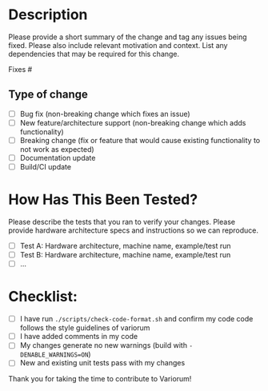 # Description

Please provide a short summary of the change and tag any issues being fixed. Please also include relevant motivation
and context. List any dependencies that may be required for this change.

Fixes #<issue>

## Type of change

- [ ] Bug fix (non-breaking change which fixes an issue)
- [ ] New feature/architecture support (non-breaking change which adds functionality)
- [ ] Breaking change (fix or feature that would cause existing functionality to not work as expected)
- [ ] Documentation update
- [ ] Build/CI update

# How Has This Been Tested?

Please describe the tests that you ran to verify your changes. Please provide hardware architecture specs and
instructions so we can reproduce.

- [ ] Test A: Hardware architecture, machine name, example/test run
- [ ] Test B: Hardware architecture, machine name, example/test run
- [ ] ...

# Checklist:

- [ ] I have run `./scripts/check-code-format.sh` and confirm my code code follows the style guidelines of variorum
- [ ] I have added comments in my code
- [ ] My changes generate no new warnings (build with `-DENABLE_WARNINGS=ON`)
- [ ] New and existing unit tests pass with my changes

Thank you for taking the time to contribute to Variorum!
